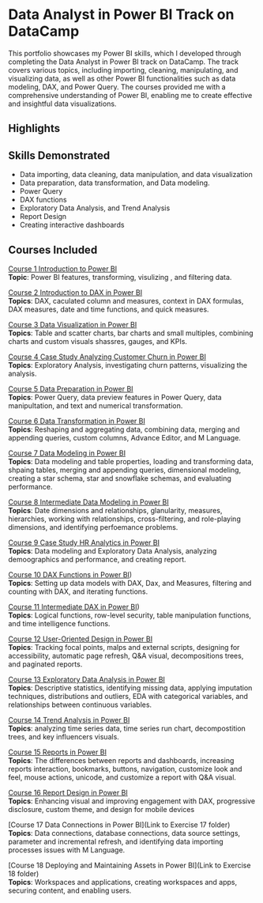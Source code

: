 # Data Analyst in Power BI Track on DataCamp

This portfolio showcases my Power BI skills, which I developed through completing the Data Analyst in Power BI track on DataCamp. The track covers various topics, including importing, cleaning, manipulating, and visualizing data, as well as other Power BI functionalities such as data modeling, DAX, and Power Query. The courses provided me with a comprehensive understanding of Power BI, enabling me to create effective and insightful data visualizations.

## Highlights

## Skills Demonstrated
- Data importing, data cleaning, data manipulation, and data visualization
- Data preparation, data transformation, and Data modeling.
- Power Query   
- DAX functions
- Exploratory Data Analysis, and Trend Analysis
- Report Design
- Creating interactive dashboards

## Courses Included

[Course 1 Introduction to Power BI](https://github.com/pongsakorn-onnim/data_analyst_in_power_bi_track_DataCamp/blob/main/Course1%20Introduction%20to%20Power%20BI.pbix)<br> 
**Topic**: Power BI features, transforming, visulizing , and filtering data.

[Course 2 Introduction to DAX in Power BI](https://github.com/pongsakorn-onnim/data_analyst_in_power_bi_track_DataCamp/blob/main/Course2%20Introduction%20to%20DAX%20in%20Power%20BI.pbix)<br>
**Topics**: DAX, caculated column and measures, context in DAX formulas, DAX measures, date and time functions, and quick measures.<br>

[Course 3 Data Visualization in Power BI](https://github.com/pongsakorn-onnim/data_analyst_in_power_bi_track_DataCamp/blob/main/Course3%20Data%20Visualization%20in%20Power%20BI.pbix)<br>
**Topics**: Table and scatter charts, bar charts and small multiples, combining charts and custom visuals shassres, gauges, and KPIs.

[Course 4 Case Study Analyzing Customer Churn in Power BI](https://github.com/pongsakorn-onnim/data_analyst_in_power_bi_track_DataCamp/blob/main/Course4%20Case%20Study%20Analyzing%20Customer%20Churn%20in%20Power%20BI.pbix)<br>
**Topics**: Exploratory Analysis, investigating churn patterns, visualizing the analysis.

[Course 5 Data Preparation in Power BI](https://github.com/pongsakorn-onnim/data_analyst_in_power_bi_track_DataCamp/blob/main/Course5%20Data%20Preparation%20in%20Power%20BI.pbix)<br>
**Topics**: Power Query, data preview features in Power Query, data manipultation, and text and numerical transformation.

[Course 6 Data Transformation in Power BI](https://github.com/pongsakorn-onnim/data_analyst_in_power_bi_track_DataCamp/blob/main/Course6%20Data%20Transformation%20in%20Power%20BI.pbix)<br>
**Topics**: Reshaping and aggregating data, combining data, merging and appending queries, custom columns, Advance Editor, and M Language.

[Course 7 Data Modeling in Power BI](https://github.com/pongsakorn-onnim/data_analyst_in_power_bi_track_DataCamp/blob/main/Course7%20Data%20Modeling%20in%20Power%20BI.pbix)<br>
**Topics**: Data modeling and table properties, loading and transforming data, shpaing tables, merging and appending queries, dimensional modeling, creating a star schema, star and snowflake schemas, and evaluating performance.

[Course 8 Intermediate Data Modeling in Power BI](https://github.com/pongsakorn-onnim/data_analyst_in_power_bi_track_DataCamp/blob/main/Course8%20Intermediate%20Data%20Modeling%20in%20Power%20BI.pbixr)<br>
**Topics**: Date dimensions and relationships, glanularity, measures, hierarchies, working with relationships, cross-filtering, and role-playing dimensions, and identifying perfoemance problems.

[Course 9 Case Study HR Analytics in Power BI](https://github.com/pongsakorn-onnim/data_analyst_in_power_bi_track_DataCamp/blob/main/Course9%20Case%20Study%20HR%20Analytics%20in%20Power%20BI.pbix)<br>
**Topics**: Data modeling and Exploratory Data Analysis, analyzing demoographics and performance, and creating report.
 

[Course 10 DAX Functions in Power BI](https://github.com/pongsakorn-onnim/data_analyst_in_power_bi_track_DataCamp/blob/main/Course%2010%20DAX%20Functions%20in%20Power%20BI.pbix))<br>
**Topics**: Setting up data models with DAX, Dax, and Measures, filtering and counting with DAX, and iterating functions.

[Course 11 Intermediate DAX in Power BI](https://github.com/pongsakorn-onnim/data_analyst_in_power_bi_track_DataCamp/blob/main/Course%2011%20Intermediate%20DAX%20in%20Power%20BI.pbix))<br>
**Topics**: Logical functions, row-level security, table manipulation functions, and time intelligence functions.

[Course 12 User-Oriented Design in Power BI](https://github.com/pongsakorn-onnim/data_analyst_in_power_bi_track_DataCamp/blob/main/Course12%20User-Oriented%20Design%20in%20Power%20BI.pbix)<br>
**Topics**: Tracking focal points, malps and external scripts, designing for accessibility, automatic page refresh, Q&A visual, decompositions trees, and paginated reports.

[Course 13 Exploratory Data Analysis in Power BI](https://github.com/pongsakorn-onnim/data_analyst_in_power_bi_track_DataCamp/blob/main/Course13%20Exploratory%20Data%20Analysis%20in%20Power%20BI.pbix)<br>
**Topics**: Descriptive statistics, identifying missing data, applying imputation techniques, distributions and outliers, EDA with categorical variables, and relationships between continuous variables.

[Course 14 Trend Analysis in Power BI](https://github.com/pongsakorn-onnim/data_analyst_in_power_bi_track_DataCamp/blob/main/Course14%20Trend%20Analysis%20in%20Power%20BI.pbix)<br>
**Topics**: analyzing time series data, time series run chart, decompostition trees, and key influencers visuals.

[Course 15 Reports in Power BI](https://github.com/pongsakorn-onnim/data_analyst_in_power_bi_track_DataCamp/blob/main/Course15%20Reports%20in%20Power%20BI.pbix)<br>
**Topics**: The differences between reports and dashboards, increasing reports interaction, bookmarks, buttons, navigation, customize look and feel, mouse actions, unicode, and customize a report with Q&A visual.

[Course 16 Report Design in Power BI](https://github.com/pongsakorn-onnim/data_analyst_in_power_bi_track_DataCamp/blob/main/Course16%20Report%20Design%20in%20Power%20BI.pbix)<br>
**Topics**: Enhancing visual and improving engagement with DAX, progressive disclosure, custom theme, and design for mobile devices

[Course 17 Data Connections in Power BI](Link to Exercise 17 folder)<br>
**Topics**: Data connections, database connections, data source settings, parameter and incremental refresh, and identifying data importing processes issues with M Language.

[Course 18 Deploying and Maintaining Assets in Power BI](Link to Exercise 18 folder)<br>
**Topics**: Workspaces and applications, creating workspaces and apps, securing content, and enabling users.
